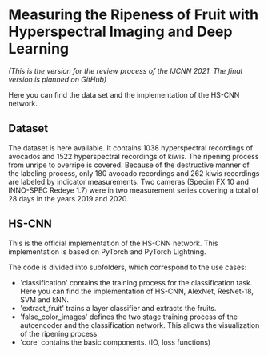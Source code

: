 # Measuring the Ripeness of Fruit with Hyperspectral Imaging and Deep Learning

<em>(This is the version for the review process of the IJCNN 2021. The final version is planned on GitHub)</em>

Here you can find the data set and the implementation of the HS-CNN network.

## Dataset
The dataset is here available. It contains 1038 hyperspectral recordings of avocados and 1522 hyperspectral recordings of kiwis. The ripening process from unripe to overripe is covered. Because of the destructive manner of the labeling process, only 180 avocado recordings and 262 kiwis recordings are labeled by indicator measurements.
Two cameras (Specim FX 10 and INNO-SPEC Redeye 1.7) were in two measurement  series covering a total of 28 days in the years 2019 and 2020.

## HS-CNN
This is the official implementation of the HS-CNN network. This implementation is based on PyTorch and PyTorch Lightning.

The code is divided into subfolders, which correspond to the use cases:
 - 'classification' contains the training process for the classification task. Here you can find the implementation of HS-CNN, AlexNet, ResNet-18, SVM and kNN.
 - 'extract_fruit' trains a layer classifier and extracts the fruits.
 - 'false_color_images' defines the two stage training process of the autoencoder and the classification network. This allows the visualization of the ripening process.
 - 'core' contains the basic components. (IO, loss functions)
